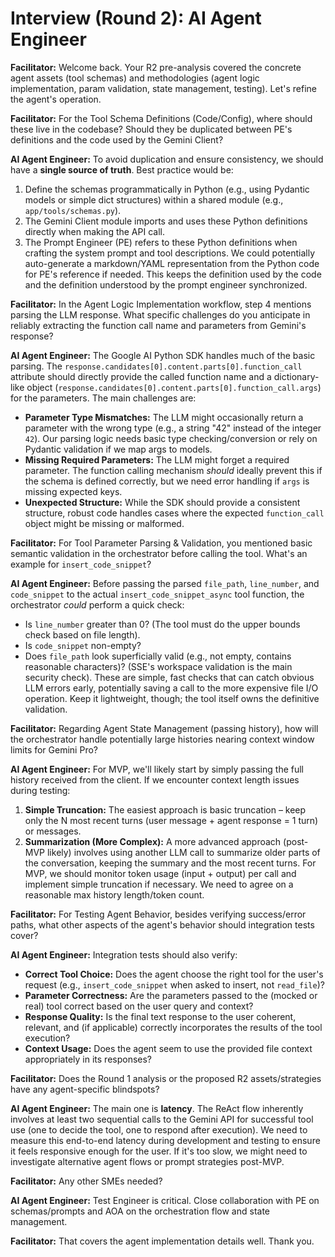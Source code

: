 # Interview (Round 2): AI Agent Engineer

**Facilitator:** Welcome back. Your R2 pre-analysis covered the concrete agent assets (tool schemas) and methodologies (agent logic implementation, param validation, state management, testing). Let\'s refine the agent\'s operation.

**Facilitator:** For the Tool Schema Definitions (Code/Config), where should these live in the codebase? Should they be duplicated between PE\'s definitions and the code used by the Gemini Client?

**AI Agent Engineer:** To avoid duplication and ensure consistency, we should have a **single source of truth**. Best practice would be:
1.  Define the schemas programmatically in Python (e.g., using Pydantic models or simple dict structures) within a shared module (e.g., `app/tools/schemas.py`).
2.  The Gemini Client module imports and uses these Python definitions directly when making the API call.
3.  The Prompt Engineer (PE) refers to these Python definitions when crafting the system prompt and tool descriptions. We could potentially auto-generate a markdown/YAML representation from the Python code for PE\'s reference if needed.
This keeps the definition used by the code and the definition understood by the prompt engineer synchronized.

**Facilitator:** In the Agent Logic Implementation workflow, step 4 mentions parsing the LLM response. What specific challenges do you anticipate in reliably extracting the function call name and parameters from Gemini\'s response?

**AI Agent Engineer:** The Google AI Python SDK handles much of the basic parsing. The `response.candidates[0].content.parts[0].function_call` attribute should directly provide the called function name and a dictionary-like object (`response.candidates[0].content.parts[0].function_call.args`) for the parameters. The main challenges are:
*   **Parameter Type Mismatches:** The LLM might occasionally return a parameter with the wrong type (e.g., a string \"42\" instead of the integer `42`). Our parsing logic needs basic type checking/conversion or rely on Pydantic validation if we map args to models.
*   **Missing Required Parameters:** The LLM might forget a required parameter. The function calling mechanism *should* ideally prevent this if the schema is defined correctly, but we need error handling if `args` is missing expected keys.
*   **Unexpected Structure:** While the SDK should provide a consistent structure, robust code handles cases where the expected `function_call` object might be missing or malformed.

**Facilitator:** For Tool Parameter Parsing & Validation, you mentioned basic semantic validation in the orchestrator before calling the tool. What\'s an example for `insert_code_snippet`?

**AI Agent Engineer:** Before passing the parsed `file_path`, `line_number`, and `code_snippet` to the actual `insert_code_snippet_async` tool function, the orchestrator *could* perform a quick check:
*   Is `line_number` greater than 0? (The tool must do the upper bounds check based on file length).
*   Is `code_snippet` non-empty?
*   Does `file_path` look superficially valid (e.g., not empty, contains reasonable characters)? (SSE\'s workspace validation is the main security check).
These are simple, fast checks that can catch obvious LLM errors early, potentially saving a call to the more expensive file I/O operation. Keep it lightweight, though; the tool itself owns the definitive validation.

**Facilitator:** Regarding Agent State Management (passing history), how will the orchestrator handle potentially large histories nearing context window limits for Gemini Pro?

**AI Agent Engineer:** For MVP, we\'ll likely start by simply passing the full history received from the client. If we encounter context length issues during testing:
1.  **Simple Truncation:** The easiest approach is basic truncation – keep only the N most recent turns (user message + agent response = 1 turn) or messages.
2.  **Summarization (More Complex):** A more advanced approach (post-MVP likely) involves using another LLM call to summarize older parts of the conversation, keeping the summary and the most recent turns.
For MVP, we should monitor token usage (input + output) per call and implement simple truncation if necessary. We need to agree on a reasonable max history length/token count.

**Facilitator:** For Testing Agent Behavior, besides verifying success/error paths, what other aspects of the agent\'s behavior should integration tests cover?

**AI Agent Engineer:** Integration tests should also verify:
*   **Correct Tool Choice:** Does the agent choose the right tool for the user\'s request (e.g., `insert_code_snippet` when asked to insert, not `read_file`)?
*   **Parameter Correctness:** Are the parameters passed to the (mocked or real) tool correct based on the user query and context?
*   **Response Quality:** Is the final text response to the user coherent, relevant, and (if applicable) correctly incorporates the results of the tool execution?
*   **Context Usage:** Does the agent seem to use the provided file context appropriately in its responses?

**Facilitator:** Does the Round 1 analysis or the proposed R2 assets/strategies have any agent-specific blindspots?

**AI Agent Engineer:** The main one is **latency**. The ReAct flow inherently involves at least two sequential calls to the Gemini API for successful tool use (one to decide the tool, one to respond after execution). We need to measure this end-to-end latency during development and testing to ensure it feels responsive enough for the user. If it\'s too slow, we might need to investigate alternative agent flows or prompt strategies post-MVP.

**Facilitator:** Any other SMEs needed?

**AI Agent Engineer:** Test Engineer is critical. Close collaboration with PE on schemas/prompts and AOA on the orchestration flow and state management.

**Facilitator:** That covers the agent implementation details well. Thank you. 